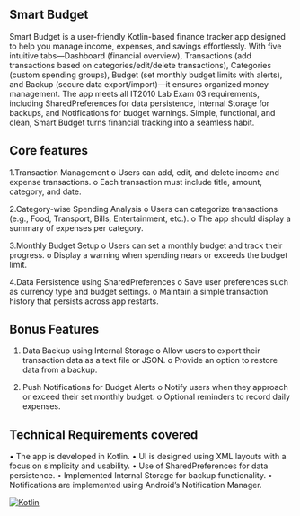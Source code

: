 ## Smart Budget
Smart Budget is a user-friendly Kotlin-based finance tracker app designed to help you manage income, expenses, and savings effortlessly. With five intuitive tabs—Dashboard (financial overview), Transactions (add transactions based on categories/edit/delete transactions), Categories (custom spending groups), Budget (set monthly budget limits with alerts), and Backup (secure data export/import)—it ensures organized money management. The app meets all IT2010 Lab Exam 03 requirements, including SharedPreferences for data persistence, Internal Storage for backups, and Notifications for budget warnings. Simple, functional, and clean, Smart Budget turns financial tracking into a seamless habit.

## Core features
1.Transaction Management
o Users can add, edit, and delete income and expense transactions.
o Each transaction must include title, amount, category, and date.

2.Category-wise Spending Analysis
o Users can categorize transactions (e.g., Food, Transport, Bills, Entertainment, etc.).
o The app should display a summary of expenses per category.

3.Monthly Budget Setup
o Users can set a monthly budget and track their progress.
o Display a warning when spending nears or exceeds the budget limit.

4.Data Persistence using SharedPreferences
o Save user preferences such as currency type and budget settings.
o Maintain a simple transaction history that persists across app restarts.

## Bonus Features
1. Data Backup using Internal Storage
o Allow users to export their transaction data as a text file or JSON.
o Provide an option to restore data from a backup.

2. Push Notifications for Budget Alerts
o Notify users when they approach or exceed their set monthly budget.
o Optional reminders to record daily expenses.

## Technical Requirements covered
• The app is developed in Kotlin.
• UI is designed using XML layouts with a focus on simplicity and usability.
• Use of SharedPreferences for data persistence.
• Implemented Internal Storage for backup functionality.
• Notifications are implemented using Android’s Notification Manager.

[![Kotlin](https://img.shields.io/badge/Kotlin-Used-7F52FF?logo=kotlin&logoColor=white)](https://kotlinlang.org/)
